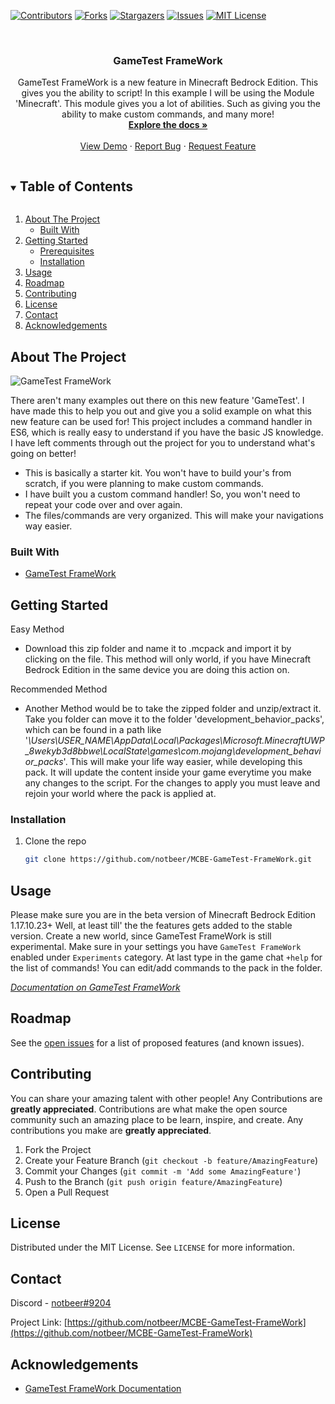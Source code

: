 <!--
This README.md template was not orginally created by me(notbeer)! This is a fork of:
https://github.com/othneildrew/Best-README-Template
-->
[![Contributors][contributors-shield]][contributors-url]
[![Forks][forks-shield]][forks-url]
[![Stargazers][stars-shield]][stars-url]
[![Issues][issues-shield]][issues-url]
[![MIT License][license-shield]][license-url]


<!-- PROJECT LOGO -->
<br />
<p align="center">
  <h3 align="center">GameTest FrameWork</h3>

  <p align="center">
    GameTest FrameWork is a new feature in Minecraft Bedrock Edition. This gives you the ability to script! In this example I will be using the Module 'Minecraft'. This module gives you a lot of abilities. Such as giving you the ability to make custom commands, and many more!
    <br />
    <a href="https://github.com/notbeer/MCBE-GameTest-FrameWork"><strong>Explore the docs »</strong></a>
    <br />
    <br />
    <a href="https://github.com/notbeer/MCBE-GameTest-FrameWork">View Demo</a>
    ·
    <a href="https://github.com/notbeer/MCBE-GameTest-FrameWork/issues">Report Bug</a>
    ·
    <a href="https://github.com/notbeer/MCBE-GameTest-FrameWork/issues">Request Feature</a>
  </p>
</p>



<!-- TABLE OF CONTENTS -->
<details open="open">
  <summary><h2 style="display: inline-block">Table of Contents</h2></summary>
  <ol>
    <li>
      <a href="#about-the-project">About The Project</a>
      <ul>
        <li><a href="#built-with">Built With</a></li>
      </ul>
    </li>
    <li>
      <a href="#getting-started">Getting Started</a>
      <ul>
        <li><a href="#prerequisites">Prerequisites</a></li>
        <li><a href="#installation">Installation</a></li>
      </ul>
    </li>
    <li><a href="#usage">Usage</a></li>
    <li><a href="#roadmap">Roadmap</a></li>
    <li><a href="#contributing">Contributing</a></li>
    <li><a href="#license">License</a></li>
    <li><a href="#contact">Contact</a></li>
    <li><a href="#acknowledgements">Acknowledgements</a></li>
  </ol>
</details>



<!-- ABOUT THE PROJECT -->
## About The Project

![GameTest FrameWork][framework-img]

There aren't many examples out there on this new feature 'GameTest'. I have made this to help you out and give you a solid example on what this new feature can be used for! This project includes a command handler in ES6, which is really easy to understand if you have the basic JS knowledge. I have left comments through out the project for you to understand what's going on better!

* This is basically a starter kit. You won't have to build your's from scratch, if you were planning to make custom commands.
* I have built you a custom command handler! So, you won't need to repeat your code over and over again.
* The files/commands are very organized. This will make your navigations way easier.


### Built With

* [GameTest FrameWork](https://docs.microsoft.com/en-us/minecraft/creator/scriptapi/minecraft/minecraft)



<!-- GETTING STARTED -->
## Getting Started

Easy Method
* Download this zip folder and name it to .mcpack and import it by clicking on the file. This method will only world, if you have Minecraft Bedrock Edition in the same device you are doing this action on.

Recommended Method
* Another Method would be to take the zipped folder and unzip/extract it. Take you folder can move it to the folder 'development_behavior_packs', which can be found in a path like '_\Users\USER_NAME\AppData\Local\Packages\Microsoft.MinecraftUWP_8wekyb3d8bbwe\LocalState\games\com.mojang\development_behavior_packs_'. This will make your life way easier, while developing this pack. It will update the content inside your game everytime you make any changes to the script. For the changes to apply you must leave and rejoin your world where the pack is applied at.

### Installation

1. Clone the repo
   ```sh
   git clone https://github.com/notbeer/MCBE-GameTest-FrameWork.git
   ```

## Usage

Please make sure you are in the beta version of Minecraft Bedrock Edition 1.17.10.23+
Well, at least till' the the features gets added to the stable version.
Create a new world, since GameTest FrameWork is still experimental. Make sure in your settings you have `GameTest FrameWork` enabled under `Experiments` category.
At last type in the game chat `+help` for the list of commands! You can edit/add commands to the pack in the folder.

_[Documentation on GameTest FrameWork](https://docs.microsoft.com/en-us/minecraft/creator/scriptapi/minecraft/minecraft)_



<!-- ROADMAP -->
## Roadmap

See the [open issues](https://github.com/github_username/repo_name/issues) for a list of proposed features (and known issues).



<!-- CONTRIBUTING -->
## Contributing

You can share your amazing talent with other people! Any Contributions are **greatly appreciated**. 
Contributions are what make the open source community such an amazing place to be learn, inspire, and create. Any contributions you make are **greatly appreciated**.

1. Fork the Project
2. Create your Feature Branch (`git checkout -b feature/AmazingFeature`)
3. Commit your Changes (`git commit -m 'Add some AmazingFeature'`)
4. Push to the Branch (`git push origin feature/AmazingFeature`)
5. Open a Pull Request



<!-- LICENSE -->
## License

Distributed under the MIT License. See `LICENSE` for more information.



<!-- CONTACT -->
## Contact

Discord - [notbeer#9204](https://discordapp.com/users/606353040336748584/)

Project Link: [https://github.com/notbeer/MCBE-GameTest-FrameWork](https://github.com/notbeer/MCBE-GameTest-FrameWork)


## Acknowledgements

* [GameTest FrameWork Documentation](https://docs.microsoft.com/en-us/minecraft/creator/scriptapi/minecraft/minecraft)


[contributors-shield]: https://img.shields.io/github/contributors/notbeer/MCBE-GameTest-FrameWork.svg?style=for-the-badge
[contributors-url]: https://github.com/notbeer/MCBE-GameTest-FrameWork/graphs/contributors
[forks-shield]: https://img.shields.io/github/forks/notbeer/MCBE-GameTest-FrameWork.svg?style=for-the-badge
[forks-url]: https://github.com/notbeer/MCBE-GameTest-FrameWork/network/members
[stars-shield]: https://img.shields.io/github/stars/notbeer/MCBE-GameTest-FrameWork.svg?style=for-the-badge
[stars-url]: https://github.com/notbeer/MCBE-GameTest-FrameWork/stargazers
[issues-shield]: https://img.shields.io/github/issues/notbeer/MCBE-GameTest-FrameWork.svg?style=for-the-badge
[issues-url]: https://github.com/notbeer/MCBE-GameTest-FrameWork/issues
[license-shield]: https://img.shields.io/github/license/notbeer/MCBE-GameTest-FrameWork.svg?style=for-the-badge
[license-url]: https://github.com/notbeer/MCBE-GameTest-FrameWork/blob/master/LICENSE.txt
[framework-img]: https://scrumorg-website-prod.s3.amazonaws.com/drupal/inline-images/2018-09/Understanding%20and%20Applying%20Scrum.png
